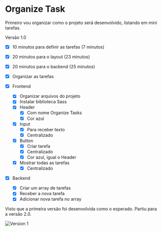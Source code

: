 # Organize Task

Primeiro vou organizar como o projeto será desenvolvido, listando em mini tarefas.

Versão 1.0

- [x] 10 minutos para definir as tarefas (7 minutos)
- [x] 20 minutos para o layout (23 minutos)
- [x] 20 minutos para o backend (25 minutos)

- [x] Organizar as tarefas
- [x] Frontend
    - [x] Organizar arquivos do projeto
    - [x] Instalar biblioteca Sass
    - [x] Header
        - [x] Com nome Organize Tasks
        - [x] Cor azul
    - [x] Input
        - [x] Para receber texto
        - [x] Centralizado
    - [x] Button
        - [x] Criar tarefa
        - [x] Centralizado
        - [x] Cor azul, igual o Header
    - [x] Mostrar todas as tarefas
        - [x] Centralizado
- [x] Backend
    - [x] Criar um array de tarefas
    - [x] Receber a nova tarefa
    - [x] Adicionar nova tarefa no array

Visto que a primeira versão foi desenvolvida como o esperado. Partiu para a versão 2.0.

![Version 1](../organize-tasks/screenshots/Version1.PNG)

